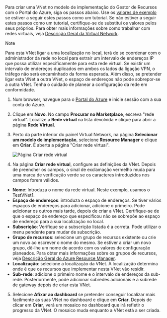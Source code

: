 Para criar uma VNet no modelo de implementação do Gestor de Recursos com o Portal do Azure, siga os passos abaixo. Use os [valores de exemplo](#values) se estiver a seguir estes passos como um tutorial. Se não estiver a seguir estes passos como um tutorial, certifique-se de substitui os valores pelos seus próprios. Para obter mais informações sobre como trabalhar com redes virtuais, veja [Descrição Geral da Virtual Network](../articles/virtual-network/virtual-networks-overview.md).

>[!NOTE]
>Para esta VNet ligar a uma localização no local, terá de se coordenar com o administrador da rede no local para extrair um intervalo de endereços IP que possa utilizar especificamente para esta rede virtual. Se existir um intervalo de endereços duplicados em ambos os lados da ligação VPN, o tráfego não será encaminhado da forma esperada. Além disso, se pretender ligar esta VNet a outra VNet, o espaço de endereços não pode sobrepor-se a outra VNet. Tenha o cuidado de planear a configuração da rede em conformidade.
>
>

1. Num browser, navegue para o [Portal do Azure](http://portal.azure.com) e inicie sessão com a sua conta do Azure.
2. Clique em **Novo**. No campo **Procurar no Marketplace**, escreva "rede virtual". Localize a **Rede virtual** na lista devolvida e clique para abrir a página **Rede Virtual**.
3. Perto da parte inferior do painel Virtual Network, na página **Selecionar um modelo de implementação**, selecione **Resource Manager** e clique em **Criar**. É aberta a página "Criar rede virtual".

    ![Página Criar rede virtual](./media/vpn-gateway-basic-vnet-s2s-rm-portal-include/vnet.png "Página Criar rede virtual")
4. Na página **Criar rede virtual**, configure as definições da VNet. Depois de preencher os campos, o sinal de exclamação vermelho muda para uma marca de verificação verde se os caracteres introduzidos nos campos forem válidos.

  - **Nome**: Introduza o nome da rede virtual. Neste exemplo, usamos o TestVNet1.
  - **Espaço de endereços**: introduza o espaço de endereços. Se tiver vários espaços de endereços para adicionar, adicione o primeiro. Pode adicionar os outros mais tarde, depois de criar a VNet. Certifique-se de que o espaço de endereço que especificou não se sobrepõe ao espaço de endereço para a sua localização no local.
  - **Subscrição**: Verifique se a subscrição listada é a correta. Pode utilizar o menu pendente para mudar de subscrição.
  - **Grupo de recursos**: selecione um grupo de recursos existente ou crie um novo ao escrever o nome do mesmo. Se estiver a criar um novo grupo, dê-lhe um nome de acordo com os valores de configuração planeados. Para obter mais informações sobre os grupos de recursos, veja [Descrição Geral do Azure Resource Manager](../articles/azure-resource-manager/resource-group-overview.md#resource-groups).
  - **Localização**: selecione a localização da VNet. A localização determina onde é que os recursos que implementar nesta VNet vão residir.
  - **Sub-rede**: adicione o primeiro nome e o intervalo de endereços da sub-rede. Posteriormente, pode adicionar subredes adicionais e a subrede de gateway depois de criar esta VNet. 

5. Selecione **Afixar ao dashboard** se pretender conseguir localizar mais facilmente as suas VNet no dashboard e clique em **Criar**. Depois de clicar em **Criar**, verá um mosaico no dashboard que irá refletir o progresso da VNet. O mosaico muda enquanto a VNet está a ser criada.